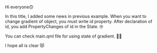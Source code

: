 Hi everyone🙃

In this title, I added some news in previous example. When you want to change gradient of object, you must write id property. After declaration of id, you add PropertyChanges of id in the State. 🤓

You can check main.qml file for using state of gradient. 🕵️‍♀️

I hope all is clear 😻
